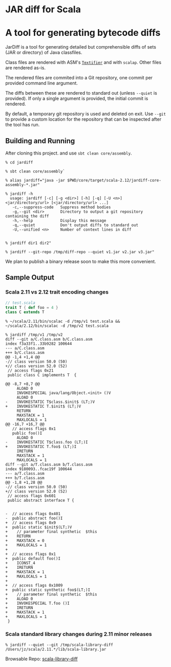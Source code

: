 JAR diff for Scala
==================

A tool for generating bytecode diffs
====================================

JarDiff is a tool for generating detailed but comprehensible diffs of sets (JAR or directory) of Java
classfiles.

Class files are rendered with ASM's [`Textifier`](http://asm.ow2.org/asm50/javadoc/user/org/objectweb/asm/util/Textifier.html)
and with `scalap`. Other files are rendered as-is.

The rendered files are commited into a Git repository, one commit per provided command line argument.

The diffs between these are rendered to standard out (unless `--quiet` is provided). If only a single
argument is provided, the initial commit is rendered.

By default, a temporary git repository is used and deleted on exit. Use `--git` to provide a custom
location for the repository that can be inspected after the tool has run.   

Building and Running
--------------------

After cloning this project. and use `sbt clean core/assembly`.

```
% cd jardiff

% sbt clean core/assembly`

% alias jardiff="java -jar $PWD/core/target/scala-2.12/jardiff-core-assembly-*.jar"

% jardiff -h
  usage: jardiff [-c] [-g <dir>] [-h] [-q] [-U <n>] <jar/directory/url> [<jar/directory/url> ...]
   -c,--suppress-code   Suppress method bodies
   -g,--git <dir>       Directory to output a git repository containing the diff
   -h,--help            Display this message
   -q,--quiet           Don't output diffs to standard out
   -U,--unified <n>     Number of context lines in diff


% jardiff dir1 dir2"

% jardiff --git-repo /tmp/diff-repo --quiet v1.jar v2.jar v3.jar"
```

We plan to publish a binary release soon to make this more convenient.

Sample Output
-------------

### Scala 2.11 vs 2.12 trait encoding changes

```scala
// test.scala
trait T { def foo = 4 }
class C extends T
```

```
% ~/scala/2.11/bin/scalac -d /tmp/v1 test.scala && ~/scala/2.12/bin/scalac -d /tmp/v2 test.scala

% jardiff /tmp/v1 /tmp/v2
diff --git a/C.class.asm b/C.class.asm
index f3a33f1..33b9282 100644
--- a/C.class.asm
+++ b/C.class.asm
@@ -1,4 +1,4 @@
-// class version 50.0 (50)
+// class version 52.0 (52)
 // access flags 0x21
 public class C implements T  {
 
@@ -8,7 +8,7 @@
     ALOAD 0
     INVOKESPECIAL java/lang/Object.<init> ()V
     ALOAD 0
-    INVOKESTATIC T$class.$init$ (LT;)V
+    INVOKESTATIC T.$init$ (LT;)V
     RETURN
     MAXSTACK = 1
     MAXLOCALS = 1
@@ -16,7 +16,7 @@
   // access flags 0x1
   public foo()I
     ALOAD 0
-    INVOKESTATIC T$class.foo (LT;)I
+    INVOKESTATIC T.foo$ (LT;)I
     IRETURN
     MAXSTACK = 1
     MAXLOCALS = 1
diff --git a/T.class.asm b/T.class.asm
index 9180093..fcac19f 100644
--- a/T.class.asm
+++ b/T.class.asm
@@ -1,8 +1,28 @@
-// class version 50.0 (50)
+// class version 52.0 (52)
 // access flags 0x601
 public abstract interface T {
 
 
-  // access flags 0x401
-  public abstract foo()I
+  // access flags 0x9
+  public static $init$(LT;)V
+    // parameter final synthetic  $this
+    RETURN
+    MAXSTACK = 0
+    MAXLOCALS = 1
+
+  // access flags 0x1
+  public default foo()I
+    ICONST_4
+    IRETURN
+    MAXSTACK = 1
+    MAXLOCALS = 1
+
+  // access flags 0x1009
+  public static synthetic foo$(LT;)I
+    // parameter final synthetic  $this
+    ALOAD 0
+    INVOKESPECIAL T.foo ()I
+    IRETURN
+    MAXSTACK = 1
+    MAXLOCALS = 1
 }
```

### Scala standard library changes during 2.11 minor releases

```
% jardiff --quiet --git /tmp/scala-library-diff /Users/jz/scala/2.11.*/lib/scala-library.jar

```

Browsable Repo: [scala-library-diff](https://github.com/retronym/scala-library-diff/commits/master)
